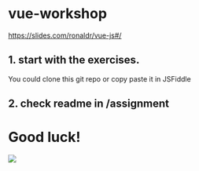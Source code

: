 # vue-workshop

https://slides.com/ronaldr/vue-js#/  

## 1. start with the exercises. 
You could clone this git repo or copy paste it in JSFiddle

## 2. check readme in /assignment


# Good luck!

![](https://media.giphy.com/media/l49JHz7kJvl6MCj3G/giphy.gif)
